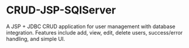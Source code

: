# CRUD-JSP-SQlServer
A JSP + JDBC CRUD application for user management with database integration. Features include add, view, edit, delete users, success/error handling, and simple UI.
